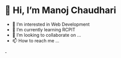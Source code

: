 <h1>👋 Hi, I’m Manoj Chaudhari</h1>
<ul>
    <li>👀 I’m interested in Web Development</li>
    <li>🌱 I’m currently learning RCPIT</li>
    <li>💞️ I’m looking to collaborate on ...</li>
    <li>📫 How to reach me ...</li>
</ul>
-

<!---
manoj0404/manoj0404 is a ✨ special ✨ repository because its `README.md` (this file) appears on your GitHub profile.
You can click the Preview link to take a look at your changes.
--->
